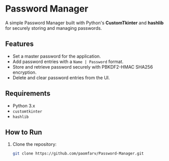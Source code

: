 # Password Manager

A simple Password Manager built with Python's **CustomTkinter** and **hashlib** for securely storing and managing passwords.

## Features
- Set a master password for the application.
- Add password entries with a `Name | Password` format.
- Store and retrieve password securely with PBKDF2-HMAC SHA256 encryption.
- Delete and clear password entries from the UI.

## Requirements
- Python 3.x
- `customtkinter`
- `hashlib`

## How to Run

1. Clone the repository:

   ```bash
   git clone https://github.com/paomfarv/Password-Manager.git

